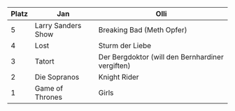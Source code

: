 | Platz | Jan                    | Olli                 |
|-------|------------------------|----------------------|
| 5     | Larry Sanders Show     | Breaking Bad (Meth Opfer) |
| 4     | Lost                   | Sturm der Liebe          |
| 3     | Tatort                 | Der Bergdoktor (will den Bernhardiner vergiften) |
| 2     | Die Sopranos           | Knight Rider              |
| 1     | Game of Thrones        | Girls                     |
